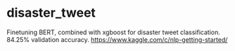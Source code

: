 # disaster_tweet
Finetuning BERT, combined with xgboost for disaster tweet classification. 84.25% validation accuracy. https://www.kaggle.com/c/nlp-getting-started/

